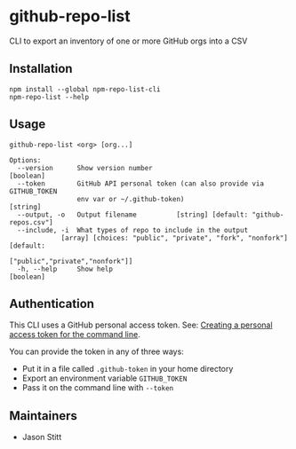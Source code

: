 # github-repo-list

CLI to export an inventory of one or more GitHub orgs into a CSV

## Installation

```
npm install --global npm-repo-list-cli
npm-repo-list --help
```

## Usage

```
github-repo-list <org> [org...]

Options:
  --version      Show version number                                   [boolean]
  --token        GitHub API personal token (can also provide via GITHUB_TOKEN
                 env var or ~/.github-token)                            [string]
  --output, -o   Output filename          [string] [default: "github-repos.csv"]
  --include, -i  What types of repo to include in the output
             [array] [choices: "public", "private", "fork", "nonfork"] [default:
                                                 ["public","private","nonfork"]]
  -h, --help     Show help                                             [boolean]
```

## Authentication

This CLI uses a GitHub personal access token. See: [Creating a personal access token for the command line](https://help.github.com/en/github/authenticating-to-github/creating-a-personal-access-token-for-the-command-line).

You can provide the token in any of three ways:

- Put it in a file called `.github-token` in your home directory
- Export an environment variable `GITHUB_TOKEN`
- Pass it on the command line with `--token`

## Maintainers

* Jason Stitt
